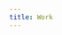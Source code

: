 ```yaml
---
title: Work
---
```


<!-- [No One is Disposable: Towards Feminist Models of Transformative Justice](https://digitalcommons.osgoode.yorku.ca/jlsp/vol33/iss1/4/) / Publication in Osgoode’s *Journal of Law and Social Policy*, 2020.

[I Used to Think You Were Just a Story: Imagined Violence in Elle-Máijá Tailfeathers’ *A Red Girl’s Reasoning*](https://vc.bridgew.edu/jiws/vol21/iss7/9/) / Publication in the *Journal of International Women’s Studies*, 2020.
 -->

